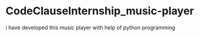 # CodeClauseInternship_music-player
i have developed this music player with help of python programming

